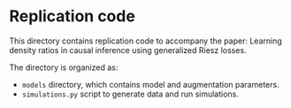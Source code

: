 # Replication code

This directory contains replication code to accompany the paper:
Learning density ratios in causal inference using generalized Riesz losses.

The directory is organized as:

* `models` directory, which contains model and augmentation parameters.
* `simulations.py` script to generate data and run simulations.
